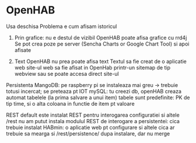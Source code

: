 # OpenHAB

Usa deschisa
Problema e cum afisam istoricul
1. Prin grafice: nu e destul de vizibil
  OpenHAB poate afisa grafice cu rrd4j
  Se pot crea poze pe server (Sencha Charts or Google Chart Tool) si apoi afisate
  
2. Text
  OpenHAB nu prea poate afisa text
  Textul sa fie creat de o aplicatie web
  site-ul web sa fie afisat in OpenHab printr-un sitemap de tip webview sau 
  se poate accesa direct site-ul
  
Persistenta
MangoDB: pe raspberry pi se instaleaza mai greu
  -> trebuie totusi incercat; se preteaza pt IOT
mySQL: tu creezi db, openHAB creaza automat tabelele (la prima salvare a unui item)
tabele sunt predefinite: PK de tip time, si o alta coloana in functie de item pt valoare

REST
default este instalat REST pentru interogarea configuratiei si altele /rest
nu am putut instala modulul REST de interogare a persistentei: 
  cica trebuie instalat HABmin: o aplicatie web pt configurare si altele
  cica ar trebuie sa mearga si /rest/persistence/ dupa instalare, dar nu merge
